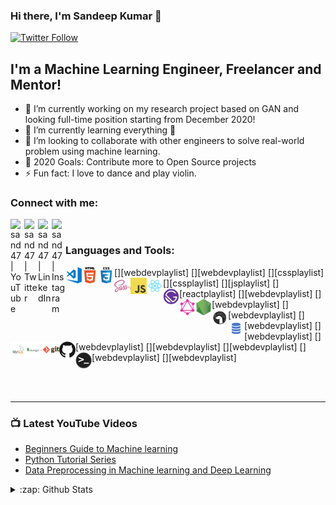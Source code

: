 ### Hi there, I'm Sandeep Kumar  👋

[![Twitter Follow](https://img.shields.io/twitter/follow/sandeep?color=1DA1F2&logo=twitter&style=for-the-badge)](https://twitter.com/sandeep_kumaram?s=08)

## I'm a Machine Learning Engineer, Freelancer and Mentor! 

- 🔭 I’m currently working on my research project based on GAN and looking full-time position starting from December 2020!
- 🌱 I’m currently learning everything 🤣
- 👯 I’m looking to collaborate with other engineers to solve real-world problem using machine learning.
- 🥅 2020 Goals: Contribute more to Open Source projects
- ⚡ Fun fact: I love to dance and play violin.


### Connect with me:

[<img align="left" alt="sand47 | YouTube" width="22px" src="https://cdn.jsdelivr.net/npm/simple-icons@v3/icons/youtube.svg" />][youtube]
[<img align="left" alt="sand47 | Twitter" width="22px" src="https://cdn.jsdelivr.net/npm/simple-icons@v3/icons/twitter.svg" />][twitter]
[<img align="left" alt="sand47 | LinkedIn" width="22px" src="https://cdn.jsdelivr.net/npm/simple-icons@v3/icons/linkedin.svg" />][linkedin]
[<img align="left" alt="sand47 | Instagram" width="22px" src="https://cdn.jsdelivr.net/npm/simple-icons@v3/icons/instagram.svg" />][instagram]

<br />

### Languages and Tools:

[<img align="left" alt="Visual Studio Code" width="26px" src="https://raw.githubusercontent.com/github/explore/80688e429a7d4ef2fca1e82350fe8e3517d3494d/topics/visual-studio-code/visual-studio-code.png" />][webdevplaylist]
[<img align="left" alt="HTML5" width="26px" src="https://raw.githubusercontent.com/github/explore/80688e429a7d4ef2fca1e82350fe8e3517d3494d/topics/html/html.png" />][webdevplaylist]
[<img align="left" alt="CSS3" width="26px" src="https://raw.githubusercontent.com/github/explore/80688e429a7d4ef2fca1e82350fe8e3517d3494d/topics/css/css.png" />][cssplaylist]
[<img align="left" alt="Sass" width="26px" src="https://raw.githubusercontent.com/github/explore/80688e429a7d4ef2fca1e82350fe8e3517d3494d/topics/sass/sass.png" />][cssplaylist]
[<img align="left" alt="JavaScript" width="26px" src="https://raw.githubusercontent.com/github/explore/80688e429a7d4ef2fca1e82350fe8e3517d3494d/topics/javascript/javascript.png" />][jsplaylist]
[<img align="left" alt="React" width="26px" src="https://raw.githubusercontent.com/github/explore/80688e429a7d4ef2fca1e82350fe8e3517d3494d/topics/react/react.png" />][reactplaylist]
[<img align="left" alt="Gatsby" width="26px" src="https://raw.githubusercontent.com/github/explore/e94815998e4e0713912fed477a1f346ec04c3da2/topics/gatsby/gatsby.png" />][webdevplaylist]
[<img align="left" alt="GraphQL" width="26px" src="https://raw.githubusercontent.com/github/explore/80688e429a7d4ef2fca1e82350fe8e3517d3494d/topics/graphql/graphql.png" />][webdevplaylist]
[<img align="left" alt="Node.js" width="26px" src="https://raw.githubusercontent.com/github/explore/80688e429a7d4ef2fca1e82350fe8e3517d3494d/topics/nodejs/nodejs.png" />][webdevplaylist]
[<img align="left" alt="Deno" width="26px" src="https://raw.githubusercontent.com/github/explore/361e2821e2dea67711cde99c9c40ed357061cf27/topics/deno/deno.png" />][webdevplaylist]
[<img align="left" alt="SQL" width="26px" src="https://raw.githubusercontent.com/github/explore/80688e429a7d4ef2fca1e82350fe8e3517d3494d/topics/sql/sql.png" />][webdevplaylist]
[<img align="left" alt="MySQL" width="26px" src="https://raw.githubusercontent.com/github/explore/80688e429a7d4ef2fca1e82350fe8e3517d3494d/topics/mysql/mysql.png" />][webdevplaylist]
[<img align="left" alt="MongoDB" width="26px" src="https://raw.githubusercontent.com/github/explore/80688e429a7d4ef2fca1e82350fe8e3517d3494d/topics/mongodb/mongodb.png" />][webdevplaylist]
[<img align="left" alt="Git" width="26px" src="https://raw.githubusercontent.com/github/explore/80688e429a7d4ef2fca1e82350fe8e3517d3494d/topics/git/git.png" />][webdevplaylist]
[<img align="left" alt="GitHub" width="26px" src="https://raw.githubusercontent.com/github/explore/78df643247d429f6cc873026c0622819ad797942/topics/github/github.png" />][webdevplaylist]
[<img align="left" alt="Terminal" width="26px" src="https://raw.githubusercontent.com/github/explore/80688e429a7d4ef2fca1e82350fe8e3517d3494d/topics/terminal/terminal.png" />][webdevplaylist]

<br />
<br />

---

### 📺 Latest YouTube Videos

<!-- YOUTUBE:START -->
- [Beginners Guide to Machine learning](https://www.youtube.com/watch?v=AsJejghb3HA)
- [Python Tutorial Series](https://www.youtube.com/watch?v=lQwuDa4khOs&list=PL_foca7ISNHx2QDRCwIzClaUR3nenlpy6&index=2)
- [Data Preprocessing in Machine learning and Deep Learning](https://www.youtube.com/watch?v=BMs1jB0R2tw)
<!-- YOUTUBE:END -->




<details>
  <summary>:zap: Github Stats</summary>

  <img align="left" alt="Sandeep's Github Stats" src="https://github-readme-stats.codestackr.vercel.app/api?username=codeSTACKr&show_icons=true&hide_border=true" />

</details>

[twitter]:https://twitter.com/sandeep_kumaram?s=08
[youtube]: https://www.youtube.com/channel/UCl4Zd-q8-PcGPRvydGSEHkQ/featured?view_as=subscriber
[instagram]: https://www.instagram.com/_ssndeep/
[linkedin]: https://www.linkedin.com/in/sandeepkumaramani/

